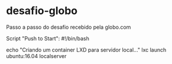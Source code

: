 # desafio-globo
Passo a passo do desafio recebido pela globo.com

Script "Push to Start":
#!/bin/bash

echo "Criando um container LXD para servidor local..."
lxc launch ubuntu:16.04 localserver

